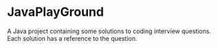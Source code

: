 # JavaPlayGround
A Java project containing some solutions to coding interview questions.
Each solution has a reference to the question.
